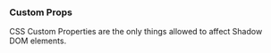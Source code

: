 ### Custom Props

CSS Custom Properties are the only things allowed to affect Shadow DOM&nbsp;elements.
